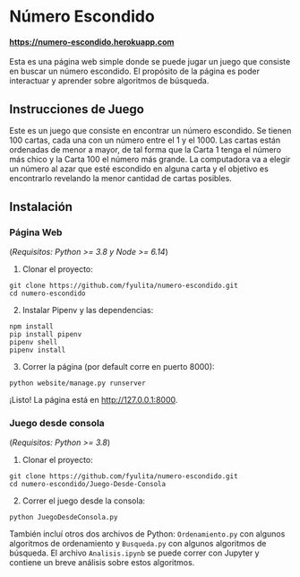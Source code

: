 # Número Escondido

#### https://numero-escondido.herokuapp.com

Esta es una página web simple donde se puede jugar un juego que consiste en buscar un número escondido.
El propósito de la página es poder interactuar y aprender sobre algoritmos de búsqueda.

## Instrucciones de Juego

Este es un juego que consiste en encontrar un número escondido. Se tienen 100 cartas, cada una con un número entre el 1 y el 1000.
Las cartas están ordenadas de menor a mayor, de tal forma que la Carta 1 tenga el número más chico y la Carta 100 el número más grande.
La computadora va a elegir un número al azar que esté escondido en alguna carta y el objetivo es encontrarlo revelando la menor
cantidad de cartas posibles.

## Instalación

### Página Web

(*Requisitos: Python >= 3.8 y Node >= 6.14*)

1. Clonar el proyecto:

```
git clone https://github.com/fyulita/numero-escondido.git
cd numero-escondido
```

2. Instalar Pipenv y las dependencias:

```
npm install
pip install pipenv
pipenv shell
pipenv install
```

3. Correr la página (por default corre en puerto 8000):

```
python website/manage.py runserver
```

¡Listo! La página está en http://127.0.0.1:8000.

### Juego desde consola

(*Requisitos: Python >= 3.8*)

1. Clonar el proyecto:

```
git clone https://github.com/fyulita/numero-escondido.git
cd numero-escondido/Juego-Desde-Consola
```

2. Correr el juego desde la consola:

```
python JuegoDesdeConsola.py
```

También incluí otros dos archivos de Python: `Ordenamiento.py` con algunos algoritmos de ordenamiento y `Busqueda.py` con algunos algoritmos de búsqueda.
El archivo `Analisis.ipynb` se puede correr con Jupyter y contiene un breve análisis sobre estos algoritmos.
